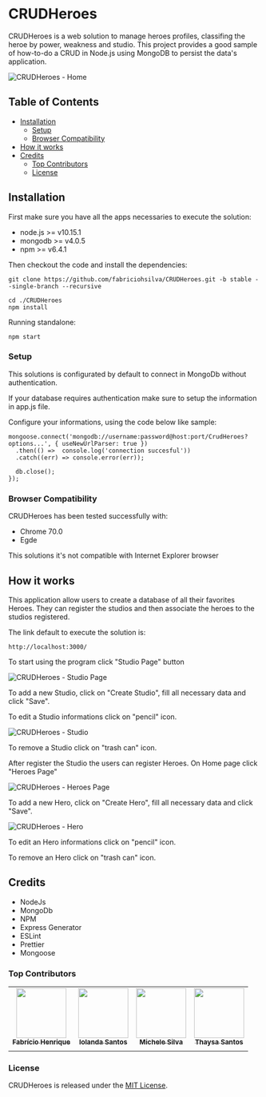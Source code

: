 # CRUDHeroes

CRUDHeroes is a web solution to manage heroes profiles, classifing the heroe by power, weakness and studio.
This project provides a good sample of how-to-do a CRUD in Node.js using MongoDB to persist the data's application.

![CRUDHeroes - Home](https://github.com/fabriciohsilva/CRUDHeroes/blob/develop/img_sample/CRUDHeroes_Home.jpg?raw=true)


## Table of Contents

-   [Installation](https://github.com/fabriciohsilva/CRUDHeroes#installation)
	- [Setup](https://github.com/fabriciohsilva/CRUDHeroes#setup)
	- [Browser Compatibility](https://github.com/fabriciohsilva/CRUDHeroes#browser-compatibility)
-   [How it works](https://github.com/fabriciohsilva/CRUDHeroes#how-it-works)
-   [Credits](https://github.com/fabriciohsilva/CRUDHeroes#credits)
	- [Top Contributors](https://github.com/fabriciohsilva/CRUDHeroes#top-contributors)
	- [License](https://github.com/fabriciohsilva/CRUDHeroes#license)


## Installation

First make sure you have all the apps necessaries to execute the solution:

- node.js >= v10.15.1
- mongodb >= v4.0.5
- npm >= v6.4.1

Then checkout the code and install the dependencies:
```
git clone https://github.com/fabriciohsilva/CRUDHeroes.git -b stable --single-branch --recursive

cd ./CRUDHeroes
npm install
```

Running standalone:
```
npm start
```

### Setup

<p>
This solutions is configurated by default to connect in MongoDb without authentication.

If your database requires authentication make sure to setup the information in app.js file.

Configure your informations, using the code below like sample:
</p>

```
mongoose.connect('mongodb://username:password@host:port/CrudHeroes?options...', { useNewUrlParser: true })
  .then(() =>  console.log('connection succesful'))
  .catch((err) => console.error(err));

  db.close();
});
```

### Browser Compatibility

CRUDHeroes has been tested successfully with:

-   Chrome 70.0
-   Egde

This solutions it's not compatible with Internet Explorer browser

## How it works

This application allow users to create a database of all their favorites Heroes. They can register the studios and then associate the heroes to the studios registered.

The link default to execute the solution is:

```
http://localhost:3000/
```

To start using the program click "Studio Page" button

![CRUDHeroes - Studio Page](https://github.com/fabriciohsilva/CRUDHeroes/blob/develop/img_sample/CRUDHeroes_Studio_List.jpg?raw=true)

To add a new Studio, click on "Create Studio", fill all necessary data and click "Save".

To edit a Studio informations click on "pencil" icon.

![CRUDHeroes - Studio](https://github.com/fabriciohsilva/CRUDHeroes/blob/develop/img_sample/CRUDHeroes_Studio.jpg?raw=true)

To remove a Studio click on "trash can" icon.

After register the Studio the users can register Heroes.
On Home page click "Heroes Page"


![CRUDHeroes - Heroes Page](https://github.com/fabriciohsilva/CRUDHeroes/blob/develop/img_sample/CRUDHeroes_Hero_List.jpg?raw=true)

To add a new Hero, click on "Create Hero", fill all necessary data and click "Save".

![CRUDHeroes - Hero](https://github.com/fabriciohsilva/CRUDHeroes/blob/develop/img_sample/CRUDHeroes_Hero.jpg?raw=true)

To edit an Hero informations click on "pencil" icon.

To remove an Hero click on "trash can" icon.

## Credits

- NodeJs
- MongoDb
- NPM
- Express Generator
- ESLint 
- Prettier
- Mongoose


### Top Contributors

|   	|   	|   	|   	|
|:---:	|:---:	|:---:	|:---:	|
[<img src="https://avatars2.githubusercontent.com/u/22605031?s=460&v=4" width="100px;"/><br /><sub><b>Fabrício Henrique</b></sub>](http://fabriciohsilva.github.io/)  | [<img src="https://avatars0.githubusercontent.com/u/38701708?s=400&u=50c50c540d8433772913975dc39cf26ebf2fac34&v=4" width="100px;"/><br /><sub><b>Iolanda Santos</b></sub>](https://www.linkedin.com/in/iolanda-maria-louren%C3%A7o-de-oliveira-santos-187131162/)<br /> | [<img src="https://avatars1.githubusercontent.com/u/47501771?s=460&v=4" width="100px;"/><br /><sub><b>Michele Silva</b></sub>](https://www.linkedin.com/in/michelehorasilva/)<br />          | [<img src="https://avatars2.githubusercontent.com/u/16840541?s=460&v=4" width="100px;"/><br /><sub><b>Thaysa Santos</b></sub>](https://thaymara.github.io/)<br />
|   	|   	|   	|   	|  

### License

CRUDHeroes is released under the  [MIT License](https://github.com/fabriciohsilva/CRUDHeroes/blob/master/LICENSE.md).

